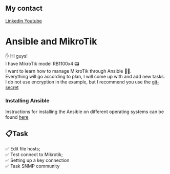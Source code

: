 ## My contact
[Linkedin ](https://www.linkedin.com/in/maksim-parshykov-237583170/)[Youtube](https://www.youtube.com/channel/UC95MA2gH9NG02FbdEIoQyuw)

# Ansible and MikroTik
:raised_hand: Hi guys!    
I have MikroTik model RB1100x4 :pager:    
I want to learn how to manage MikroTik through Ansible :mechanical_arm::wrench:.    
Everything will go according to plan, I will come up with and add new tasks.    
I do not use encryption in the example, but I recommend you use the [git-secret](https://git-secret.io/)
### Installing Ansible
Instructions for installing the Ansible on different operating systems can be found [here](https://docs.ansible.com/ansible/latest/installation_guide/intro_installation.html)
## :clipboard:Task
:white_check_mark: Edit file hosts;    
:white_check_mark: Test connect to Mikrotik;    
:white_check_mark: Setting up a key connection   
:white_check_mark: Task SNMP community 

